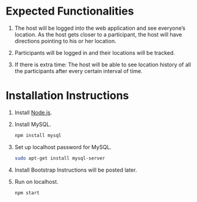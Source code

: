 # Expected Functionalities

1. The host will be logged into the web application and see everyone’s
   location. As the host gets closer to a participant, the host will have
   directions pointing to his or her location.

2. Participants will be logged in and their locations will be tracked.

3. If there is extra time: The host will be able to see location history of all
   the participants after every certain interval of time.

# Installation Instructions

1. Install [Node.js](https://nodejs.org/en/download/).
2. Install MySQL.
   ```bash
   npm install mysql
   ```
3. Set up localhost password for MySQL.
   ```bash
   sudo apt-get install mysql-server
   ```

4. Install Bootstrap
   Instructions will be posted later.

5. Run on localhost.
   ```bash
   npm start
   ```
